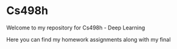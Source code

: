 # Cs498h

Welcome to my repository for Cs498h - Deep Learning 

Here you can find my homework assignments along with my final 
